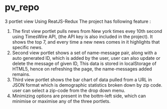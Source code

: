 # pv_repo
3 portlet view Using ReatJS-Redux
The project has following feature :
1)  The first view portlet pulls news from New york times evey 10th second using TimesWire API, (the API key is also included in the project). 
    It shows the top 7, and every time a new news comes in it highlights that specific news.
2)  Second view portlet shows a set of name-message pair, along with a auto generated ID, which is added by the user, user can also update or
    delete the message of given ID, This data is stored in localStorage of HTML5, hence on refreshing the page, the name-messages added 
    remains.
3)  Third view portlet shows the bar chart of data pulled from a URL in JSON format which is demographic statistics broken down by zip code.
    user can select a zip-code from the drop down menu.
4)  Minimizing options are present in the bottm-left side, which can minimise or maximise any of the three portlets.    
